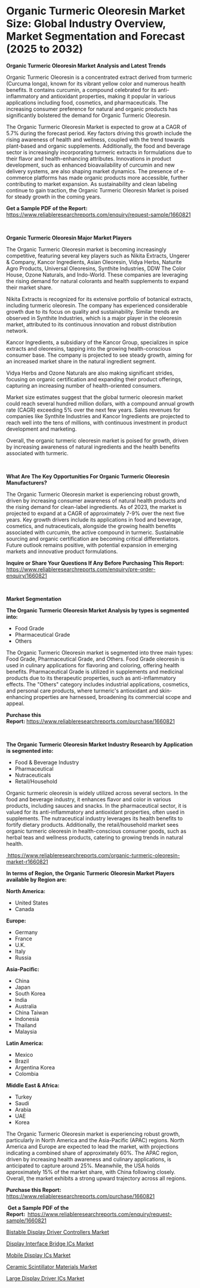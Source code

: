 <p><h1>Organic Turmeric Oleoresin Market Size: Global Industry Overview, Market Segmentation and Forecast (2025 to 2032)</h1></p><p><strong>Organic Turmeric Oleoresin Market Analysis and Latest Trends</strong></p>
<p><p>Organic Turmeric Oleoresin is a concentrated extract derived from turmeric (Curcuma longa), known for its vibrant yellow color and numerous health benefits. It contains curcumin, a compound celebrated for its anti-inflammatory and antioxidant properties, making it popular in various applications including food, cosmetics, and pharmaceuticals. The increasing consumer preference for natural and organic products has significantly bolstered the demand for Organic Turmeric Oleoresin.</p><p>The Organic Turmeric Oleoresin Market is expected to grow at a CAGR of 5.7% during the forecast period. Key factors driving this growth include the rising awareness of health and wellness, coupled with the trend towards plant-based and organic supplements. Additionally, the food and beverage sector is increasingly incorporating turmeric extracts in formulations due to their flavor and health-enhancing attributes. Innovations in product development, such as enhanced bioavailability of curcumin and new delivery systems, are also shaping market dynamics. The presence of e-commerce platforms has made organic products more accessible, further contributing to market expansion. As sustainability and clean labeling continue to gain traction, the Organic Turmeric Oleoresin Market is poised for steady growth in the coming years.</p></p>
<p><strong>Get a Sample PDF of the Report:&nbsp;</strong> <a href="https://www.reliableresearchreports.com/enquiry/request-sample/1660821?utm_campaign=9&utm_medium=2&utm_source=Github&utm_content=ia&utm_term=17012025&utm_id=organic-turmeric-oleoresin">https://www.reliableresearchreports.com/enquiry/request-sample/1660821</a></p>
<p>&nbsp;</p>
<p><strong>Organic Turmeric Oleoresin Major Market Players</strong></p>
<p><p>The Organic Turmeric Oleoresin market is becoming increasingly competitive, featuring several key players such as Nikita Extracts, Ungerer & Company, Kancor Ingredients, Asian Oleoresin, Vidya Herbs, Naturite Agro Products, Universal Oleoresins, Synthite Industries, DDW The Color House, Ozone Naturals, and Indo-World. These companies are leveraging the rising demand for natural colorants and health supplements to expand their market share.</p><p>Nikita Extracts is recognized for its extensive portfolio of botanical extracts, including turmeric oleoresin. The company has experienced considerable growth due to its focus on quality and sustainability. Similar trends are observed in Synthite Industries, which is a major player in the oleoresin market, attributed to its continuous innovation and robust distribution network.</p><p>Kancor Ingredients, a subsidiary of the Kancor Group, specializes in spice extracts and oleoresins, tapping into the growing health-conscious consumer base. The company is projected to see steady growth, aiming for an increased market share in the natural ingredient segment.</p><p>Vidya Herbs and Ozone Naturals are also making significant strides, focusing on organic certification and expanding their product offerings, capturing an increasing number of health-oriented consumers.</p><p>Market size estimates suggest that the global turmeric oleoresin market could reach several hundred million dollars, with a compound annual growth rate (CAGR) exceeding 5% over the next few years. Sales revenues for companies like Synthite Industries and Kancor Ingredients are projected to reach well into the tens of millions, with continuous investment in product development and marketing.</p><p>Overall, the organic turmeric oleoresin market is poised for growth, driven by increasing awareness of natural ingredients and the health benefits associated with turmeric.</p></p>
<p>&nbsp;</p>
<p><strong>What Are The Key Opportunities For Organic Turmeric Oleoresin Manufacturers?</strong></p>
<p><p>The Organic Turmeric Oleoresin market is experiencing robust growth, driven by increasing consumer awareness of natural health products and the rising demand for clean-label ingredients. As of 2023, the market is projected to expand at a CAGR of approximately 7-9% over the next five years. Key growth drivers include its applications in food and beverage, cosmetics, and nutraceuticals, alongside the growing health benefits associated with curcumin, the active compound in turmeric. Sustainable sourcing and organic certification are becoming critical differentiators. Future outlook remains positive, with potential expansion in emerging markets and innovative product formulations.</p></p>
<p><strong>Inquire or Share Your Questions If Any Before Purchasing This Report:</strong> <a href="https://www.reliableresearchreports.com/enquiry/pre-order-enquiry/1660821?utm_campaign=9&utm_medium=2&utm_source=Github&utm_content=ia&utm_term=17012025&utm_id=organic-turmeric-oleoresin">https://www.reliableresearchreports.com/enquiry/pre-order-enquiry/1660821</a></p>
<p>&nbsp;</p>
<p><strong>Market Segmentation</strong></p>
<p><strong>The Organic Turmeric Oleoresin Market Analysis by types is segmented into:</strong></p>
<p><ul><li>Food Grade</li><li>Pharmaceutical Grade</li><li>Others</li></ul></p>
<p><p>The Organic Turmeric Oleoresin market is segmented into three main types: Food Grade, Pharmaceutical Grade, and Others. Food Grade oleoresin is used in culinary applications for flavoring and coloring, offering health benefits. Pharmaceutical Grade is utilized in supplements and medicinal products due to its therapeutic properties, such as anti-inflammatory effects. The "Others" category includes industrial applications, cosmetics, and personal care products, where turmeric's antioxidant and skin-enhancing properties are harnessed, broadening its commercial scope and appeal.</p></p>
<p><strong>Purchase this Report:&nbsp;</strong><a href="https://www.reliableresearchreports.com/purchase/1660821?utm_campaign=9&utm_medium=2&utm_source=Github&utm_content=ia&utm_term=17012025&utm_id=organic-turmeric-oleoresin">https://www.reliableresearchreports.com/purchase/1660821</a></p>
<p>&nbsp;</p>
<p><strong>The Organic Turmeric Oleoresin Market Industry Research by Application is segmented into:</strong></p>
<p><ul><li>Food & Beverage Industry</li><li>Pharmaceutical</li><li>Nutraceuticals</li><li>Retail/Household</li></ul></p>
<p><p>Organic turmeric oleoresin is widely utilized across several sectors. In the food and beverage industry, it enhances flavor and color in various products, including sauces and snacks. In the pharmaceutical sector, it is valued for its anti-inflammatory and antioxidant properties, often used in supplements. The nutraceutical industry leverages its health benefits to fortify dietary products. Additionally, the retail/household market sees organic turmeric oleoresin in health-conscious consumer goods, such as herbal teas and wellness products, catering to growing trends in natural health.</p></p>
<p><a href="https://www.reliableresearchreports.com/organic-turmeric-oleoresin-market-r1660821?utm_campaign=9&utm_medium=2&utm_source=Github&utm_content=ia&utm_term=17012025&utm_id=organic-turmeric-oleoresin">&nbsp;https://www.reliableresearchreports.com/organic-turmeric-oleoresin-market-r1660821</a></p>
<p><strong>In terms of Region, the Organic Turmeric Oleoresin Market Players available by Region are:</strong></p>
<p>
    <p> <strong> North America: </strong>
        <ul>
            <li>United States</li>
            <li>Canada</li>
        </ul>
        </p> 
    <p> <strong> Europe: </strong>
        <ul>
            <li>Germany</li>
            <li>France</li>
            <li>U.K.</li>
            <li>Italy</li>
            <li>Russia</li>
        </ul>
        </p> 
    <p> <strong> Asia-Pacific: </strong>
        <ul>
            <li>China</li>
            <li>Japan</li>
            <li>South Korea</li>
            <li>India</li>
            <li>Australia</li>
            <li>China Taiwan</li>
            <li>Indonesia</li>
            <li>Thailand</li>
            <li>Malaysia</li>
        </ul>
        </p> 
    <p> <strong> Latin America: </strong>
        <ul>
            <li>Mexico</li>
            <li>Brazil</li>
            <li>Argentina Korea</li>
            <li>Colombia</li>
        </ul>
        </p> 
    <p> <strong> Middle East & Africa: </strong>
        <ul>
            <li>Turkey</li>
            <li>Saudi</li>
            <li>Arabia</li>
            <li>UAE</li>
            <li>Korea</li>
        </ul>
    </p>
    </p>
<p><p>The Organic Turmeric Oleoresin market is experiencing robust growth, particularly in North America and the Asia-Pacific (APAC) regions. North America and Europe are expected to lead the market, with projections indicating a combined share of approximately 60%. The APAC region, driven by increasing health awareness and culinary applications, is anticipated to capture around 25%. Meanwhile, the USA holds approximately 15% of the market share, with China following closely. Overall, the market exhibits a strong upward trajectory across all regions.</p></p>
<p><strong>Purchase this Report: </strong><a href="https://www.reliableresearchreports.com/purchase/1660821?utm_campaign=9&utm_medium=2&utm_source=Github&utm_content=ia&utm_term=17012025&utm_id=organic-turmeric-oleoresin">https://www.reliableresearchreports.com/purchase/1660821</a></p>
<p>&nbsp;<strong>Get a Sample PDF of the Report:&nbsp;&nbsp;</strong><a href="https://www.reliableresearchreports.com/enquiry/request-sample/1660821?utm_campaign=9&utm_medium=2&utm_source=Github&utm_content=ia&utm_term=17012025&utm_id=organic-turmeric-oleoresin">https://www.reliableresearchreports.com/enquiry/request-sample/1660821</a></p>
<p><strong></strong></p>
<p><p><a href="https://github.com/WashimHussain441/Market-Research-Report-List-1/blob/main/bistable-display-driver-controllers-market.md?utm_campaign=9&utm_medium=2&utm_source=Github&utm_content=ia&utm_term=17012025&utm_id=organic-turmeric-oleoresin">Bistable Display Driver Controllers Market</a></p><p><a href="https://github.com/SanjidaMahmud54/Market-Research-Report-List-1/blob/main/display-interface-bridge-ics-market.md?utm_campaign=9&utm_medium=2&utm_source=Github&utm_content=ia&utm_term=17012025&utm_id=organic-turmeric-oleoresin">Display Interface Bridge ICs Market</a></p><p><a href="https://github.com/ulyssacrayne00231/Market-Research-Report-List-1/blob/main/mobile-display-ics-market.md?utm_campaign=9&utm_medium=2&utm_source=Github&utm_content=ia&utm_term=17012025&utm_id=organic-turmeric-oleoresin">Mobile Display ICs Market</a></p><p><a href="https://github.com/hgf64gh/Market-Research-Report-List-1/blob/main/ceramic-scintillator-materials-market.md?utm_campaign=9&utm_medium=2&utm_source=Github&utm_content=ia&utm_term=17012025&utm_id=organic-turmeric-oleoresin">Ceramic Scintillator Materials Market</a></p><p><a href="https://github.com/manesros8/Market-Research-Report-List-1/blob/main/large-display-driver-ics-market.md?utm_campaign=9&utm_medium=2&utm_source=Github&utm_content=ia&utm_term=17012025&utm_id=organic-turmeric-oleoresin">Large Display Driver ICs Market</a></p></p>